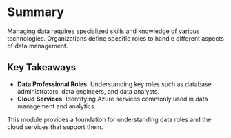 # Summary

Managing data requires specialized skills and knowledge of various technologies. Organizations define specific roles to handle different aspects of data management.

## **Key Takeaways**
- **Data Professional Roles**: Understanding key roles such as database administrators, data engineers, and data analysts.
- **Cloud Services**: Identifying Azure services commonly used in data management and analytics.

This module provides a foundation for understanding data roles and the cloud services that support them.
